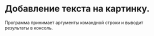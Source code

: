 # Добавление текста на картинку.

Программа принимает аргументы командной строки и выводит результаты в консоль.

